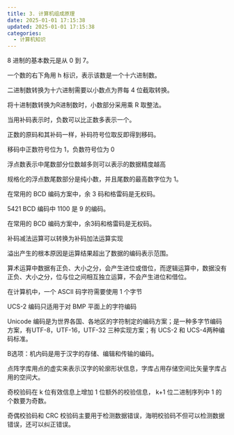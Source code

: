 ```yaml
---
title: 3. 计算机组成原理
date: 2025-01-01 17:15:38
updated: 2025-01-01 17:15:38
categories:
  - 计算机知识
---
```


8 进制的基本数元是从 0 到 7。

一个数的右下角用 h 标识，表示该数是一个十六进制数。

二进制数转换为十六进制需要以小数点为界每 4 位截取转换。

将十进制数转换为R进制数时，小数部分采用乘 R 取整法。

当用补码表示时，负数可以比正数多表示一个。<!-- more -->

正数的原码和其补码一样，补码符号位取反即得到移码。

移码中正数符号位为 1，负数符号位为 0

浮点数表示中尾数部分位数越多则可以表示的数据精度越高

规格化的浮点数尾数部分是纯小数，并且尾数的最高数字位为 1。

在常用的 BCD 编码方案中，余 3 码和格雷码是无权码。

5421 BCD 编码中 1100 是 9 的编码。

在常用的 BCD 编码方案中，余3码和格雷码是无权码。

补码减法运算可以转换为补码加法运算实现

溢出产生的根本原因是运算结果超出了数据的编码表示范围。

算术运算中数据有正负、大小之分，会产生进位或借位，而逻辑运算中，数据没有正负、大小之分，位与位之间相互独立运算，不会产生进位和借位。

在计算机中，一个 ASCII 码字符需要使用 1 个字节

UCS-2 编码只适用于对 BMP 平面上的字符编码

Unicode 编码是为世界各国、各地区的字符制定的编码方案；是一种多字节编码方案，有UTF-8，UTF-16，UTF-32 三种实现方案；有 UCS-2 和 UCS-4两种编码标准。

B选项：机内码是用于汉字的存储、编辑和传输的编码。

点阵字库用点的虚实来表示汉字的轮廓形状信息，字库占用存储空间比矢量字库占用的空间大。

奇校验码在 k 位有效信息上增加 1 位额外的校验信息， k+1 位二进制序列中 1 的个数要为奇数。

奇偶校验码和 CRC 校验码主要用于检测数据错误，海明校验码不但可以检测数据错误，还可以纠正错误。
